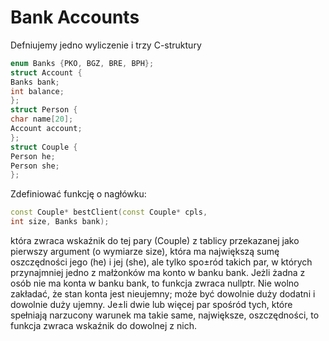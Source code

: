 # Bank Accounts
Defniujemy jedno wyliczenie i trzy C-struktury

```c++
enum Banks {PKO, BGZ, BRE, BPH};
struct Account {
Banks bank;
int balance;
};
struct Person {
char name[20];
Account account;
};
struct Couple {
Person he;
Person she;
};

```
Zdefiniować funkcję o nagłówku: 
```c++
const Couple* bestClient(const Couple* cpls,
int size, Banks bank);

```
która zwraca wskaźnik do tej pary (Couple) z tablicy przekazanej jako pierwszy
argument (o wymiarze size), która ma największą sumę oszczędności jego (he) i jej
(she), ale tylko spo±ród takich par, w których przynajmniej jedno z małżonków ma
konto w banku bank. Jeżli żadna z osób nie ma konta w banku bank, to funkcja
zwraca nullptr. Nie wolno zakładać, że stan konta jest nieujemny; może być dowolnie
duży dodatni i dowolnie duży ujemny. Je±li dwie lub więcej par spośród tych, które
spełniają narzucony warunek ma takie same, największe, oszczędności, to funkcja
zwraca wskaźnik do dowolnej z nich.


